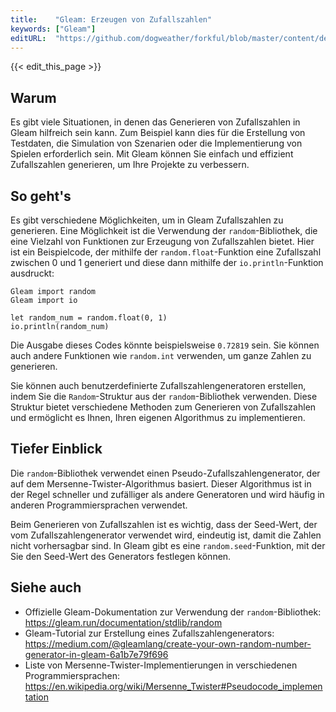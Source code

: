 ```yaml
---
title:    "Gleam: Erzeugen von Zufallszahlen"
keywords: ["Gleam"]
editURL:  "https://github.com/dogweather/forkful/blob/master/content/de/gleam/generating-random-numbers.md"
---
```


{{< edit_this_page >}}

## Warum

Es gibt viele Situationen, in denen das Generieren von Zufallszahlen in Gleam hilfreich sein kann. Zum Beispiel kann dies für die Erstellung von Testdaten, die Simulation von Szenarien oder die Implementierung von Spielen erforderlich sein. Mit Gleam können Sie einfach und effizient Zufallszahlen generieren, um Ihre Projekte zu verbessern.

## So geht's

Es gibt verschiedene Möglichkeiten, um in Gleam Zufallszahlen zu generieren. Eine Möglichkeit ist die Verwendung der `random`-Bibliothek, die eine Vielzahl von Funktionen zur Erzeugung von Zufallszahlen bietet. Hier ist ein Beispielcode, der mithilfe der `random.float`-Funktion eine Zufallszahl zwischen 0 und 1 generiert und diese dann mithilfe der `io.println`-Funktion ausdruckt:

```
Gleam import random
Gleam import io

let random_num = random.float(0, 1)
io.println(random_num)
```
Die Ausgabe dieses Codes könnte beispielsweise `0.72819` sein. Sie können auch andere Funktionen wie `random.int` verwenden, um ganze Zahlen zu generieren.

Sie können auch benutzerdefinierte Zufallszahlengeneratoren erstellen, indem Sie die `Random`-Struktur aus der `random`-Bibliothek verwenden. Diese Struktur bietet verschiedene Methoden zum Generieren von Zufallszahlen und ermöglicht es Ihnen, Ihren eigenen Algorithmus zu implementieren.

## Tiefer Einblick

Die `random`-Bibliothek verwendet einen Pseudo-Zufallszahlengenerator, der auf dem Mersenne-Twister-Algorithmus basiert. Dieser Algorithmus ist in der Regel schneller und zufälliger als andere Generatoren und wird häufig in anderen Programmiersprachen verwendet.

Beim Generieren von Zufallszahlen ist es wichtig, dass der Seed-Wert, der vom Zufallszahlengenerator verwendet wird, eindeutig ist, damit die Zahlen nicht vorhersagbar sind. In Gleam gibt es eine `random.seed`-Funktion, mit der Sie den Seed-Wert des Generators festlegen können.

## Siehe auch

- Offizielle Gleam-Dokumentation zur Verwendung der `random`-Bibliothek: https://gleam.run/documentation/stdlib/random
- Gleam-Tutorial zur Erstellung eines Zufallszahlengenerators: https://medium.com/@gleamlang/create-your-own-random-number-generator-in-gleam-6a1b7e79f696
- Liste von Mersenne-Twister-Implementierungen in verschiedenen Programmiersprachen: https://en.wikipedia.org/wiki/Mersenne_Twister#Pseudocode_implementation